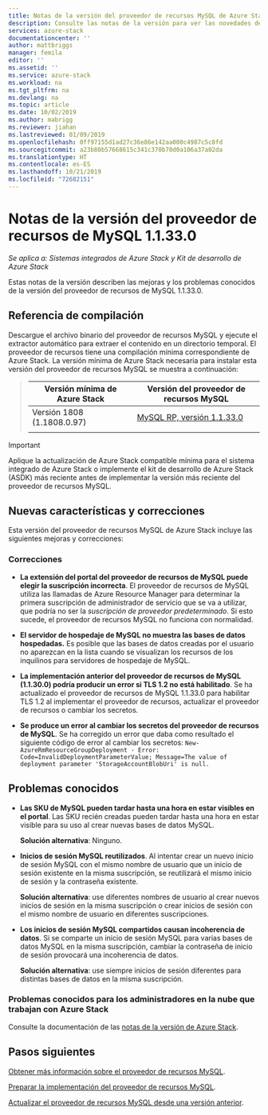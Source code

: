```yaml
---
title: Notas de la versión del proveedor de recursos MySQL de Azure Stack 1.1.33.0 | Microsoft Docs
description: Consulte las notas de la versión para ver las novedades de la actualización de 1.1.33.0 del proveedor de recursos MySQL de Azure Stack.
services: azure-stack
documentationcenter: ''
author: mattbriggs
manager: femila
editor: ''
ms.assetid: ''
ms.service: azure-stack
ms.workload: na
ms.tgt_pltfrm: na
ms.devlang: na
ms.topic: article
ms.date: 10/02/2019
ms.author: mabrigg
ms.reviewer: jiahan
ms.lastreviewed: 01/09/2019
ms.openlocfilehash: 0ff97155d1ad27c36e86e142aa000c4987c5c8fd
ms.sourcegitcommit: a23b80b57668615c341c370b70d0a106a37a02da
ms.translationtype: HT
ms.contentlocale: es-ES
ms.lasthandoff: 10/21/2019
ms.locfileid: "72682151"
---
```

# <a name="mysql-resource-provider-11330--release-notes"></a>Notas de la versión del proveedor de recursos de MySQL 1.1.33.0

*Se aplica a: Sistemas integrados de Azure Stack y Kit de desarrollo de Azure Stack*

Estas notas de la versión describen las mejoras y los problemas conocidos de la versión del proveedor de recursos de MySQL 1.1.33.0.

## <a name="build-reference"></a>Referencia de compilación
Descargue el archivo binario del proveedor de recursos MySQL y ejecute el extractor automático para extraer el contenido en un directorio temporal. El proveedor de recursos tiene una compilación mínima correspondiente de Azure Stack. La versión mínima de Azure Stack necesaria para instalar esta versión del proveedor de recursos MySQL se muestra a continuación:

> |Versión mínima de Azure Stack|Versión del proveedor de recursos MySQL|
> |-----|-----|
> |Versión 1808 (1.1808.0.97)|[MySQL RP, versión 1.1.33.0](https://aka.ms/azurestackmysqlrp11330)|  
> |     |     |

> [!IMPORTANT]
> Aplique la actualización de Azure Stack compatible mínima para el sistema integrado de Azure Stack o implemente el kit de desarrollo de Azure Stack (ASDK) más reciente antes de implementar la versión más reciente del proveedor de recursos MySQL.

## <a name="new-features-and-fixes"></a>Nuevas características y correcciones
Esta versión del proveedor de recursos MySQL de Azure Stack incluye las siguientes mejoras y correcciones:

### <a name="fixes"></a>Correcciones

- **La extensión del portal del proveedor de recursos de MySQL puede elegir la suscripción incorrecta**. El proveedor de recursos de MySQL utiliza las llamadas de Azure Resource Manager para determinar la primera suscripción de administrador de servicio que se va a utilizar, que podría no ser la *suscripción de proveedor predeterminado*. Si esto sucede, el proveedor de recursos MySQL no funciona con normalidad.

- **El servidor de hospedaje de MySQL no muestra las bases de datos hospedadas.** Es posible que las bases de datos creadas por el usuario no aparezcan en la lista cuando se visualizan los recursos de los inquilinos para servidores de hospedaje de MySQL.

- **La implementación anterior del proveedor de recursos de MySQL (1.1.30.0) podría producir un error si TLS 1.2 no está habilitado**. Se ha actualizado el proveedor de recursos de MySQL 1.1.33.0 para habilitar TLS 1.2 al implementar el proveedor de recursos, actualizar el proveedor de recursos o cambiar los secretos.

- **Se produce un error al cambiar los secretos del proveedor de recursos de MySQL**. Se ha corregido un error que daba como resultado el siguiente código de error al cambiar los secretos: `New-AzureRmResourceGroupDeployment - Error: Code=InvalidDeploymentParameterValue; Message=The value of deployment parameter 'StorageAccountBlobUri' is null.`

## <a name="known-issues"></a>Problemas conocidos

- **Las SKU de MySQL pueden tardar hasta una hora en estar visibles en el portal**. Las SKU recién creadas pueden tardar hasta una hora en estar visible para su uso al crear nuevas bases de datos MySQL. 

    **Solución alternativa**: Ninguno.

- **Inicios de sesión MySQL reutilizados**. Al intentar crear un nuevo inicio de sesión MySQL con el mismo nombre de usuario que un inicio de sesión existente en la misma suscripción, se reutilizará el mismo inicio de sesión y la contraseña existente.

    **Solución alternativa**: use diferentes nombres de usuario al crear nuevos inicios de sesión en la misma suscripción o crear inicios de sesión con el mismo nombre de usuario en diferentes suscripciones.

- **Los inicios de sesión MySQL compartidos causan incoherencia de datos**. Si se comparte un inicio de sesión MySQL para varias bases de datos MySQL en la misma suscripción, cambiar la contraseña de inicio de sesión provocará una incoherencia de datos.

    **Solución alternativa**: use siempre inicios de sesión diferentes para distintas bases de datos en la misma suscripción.


### <a name="known-issues-for-cloud-admins-operating-azure-stack"></a>Problemas conocidos para los administradores en la nube que trabajan con Azure Stack
Consulte la documentación de las [notas de la versión de Azure Stack](azure-stack-servicing-policy.md).

## <a name="next-steps"></a>Pasos siguientes
[Obtener más información sobre el proveedor de recursos MySQL](azure-stack-mysql-resource-provider.md).

[Preparar la implementación del proveedor de recursos MySQL](azure-stack-mysql-resource-provider-deploy.md#prerequisites).

[Actualizar el proveedor de recursos MySQL desde una versión anterior](azure-stack-mysql-resource-provider-update.md). 